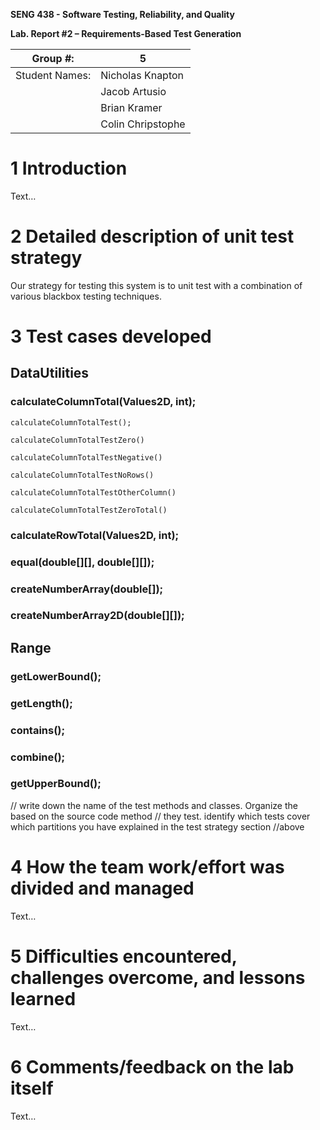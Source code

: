 **SENG 438 - Software Testing, Reliability, and Quality**

**Lab. Report \#2 – Requirements-Based Test Generation**

| Group \#:      |  5  |
| -------------- | --- |
| Student Names: |  Nicholas Knapton   |
|                |  Jacob Artusio   |
|                |  Brian Kramer  |
|                |  Colin Chripstophe   |

# 1 Introduction

Text…

# 2 Detailed description of unit test strategy

Our strategy for testing this system is to unit test with a combination of various blackbox testing techniques.

# 3 Test cases developed

## DataUtilities

### calculateColumnTotal(Values2D, int);
`calculateColumnTotalTest();`

`calculateColumnTotalTestZero()`

`calculateColumnTotalTestNegative()`

`calculateColumnTotalTestNoRows()`

`calculateColumnTotalTestOtherColumn()`

`calculateColumnTotalTestZeroTotal()`

### calculateRowTotal(Values2D, int);

### equal(double[][], double[][]);

### createNumberArray(double[]);

### createNumberArray2D(double[][]);

## Range

### getLowerBound();

### getLength();

### contains();

### combine();

### getUpperBound();

// write down the name of the test methods and classes. Organize the based on
the source code method // they test. identify which tests cover which partitions
you have explained in the test strategy section //above

# 4 How the team work/effort was divided and managed

Text…

# 5 Difficulties encountered, challenges overcome, and lessons learned

Text…

# 6 Comments/feedback on the lab itself

Text…
